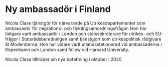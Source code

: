 # Ny ambassadör i Finland

Nicola Clase tjänstgör för närvarande på Utrikesdepartementet som ambassadör för migrations\- och flyktingsamordningsfrågor. Hon har tidigare varit ambassadör i London och statssekreterare för utrikes\- och EU\-frågor i Statsrådsberedningen samt tjänstgjort som utrikespolitisk rådgivare åt Moderaterna. Hon har vidare varit utlandsstationerad vid ambassaderna i Köpenhamn och London samt fellow vid Harvard University.

Nicola Clase tillträder sin nya befattning i oktober i 2020\.
